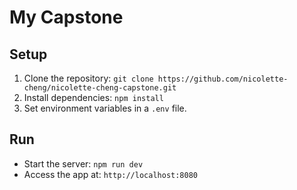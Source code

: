 # My Capstone

## Setup
1. Clone the repository: `git clone https://github.com/nicolette-cheng/nicolette-cheng-capstone.git`
2. Install dependencies: `npm install`
3. Set environment variables in a `.env` file.

## Run
- Start the server: `npm run dev`
- Access the app at: `http://localhost:8080`